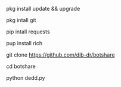 
pkg install update && upgrade

pkg intall git

pip intall requests

pup install rich

git clone https://github.com/dib-dr/botshare

cd botshare

python dedd.py

